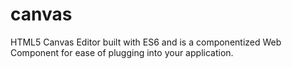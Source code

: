 # canvas
HTML5 Canvas Editor built with ES6 and is a componentized Web Component for ease of plugging into your application.
